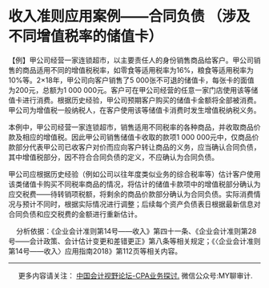 ﻿# 收入准则应用案例——合同负债 （涉及不同增值税率的储值卡）


【例】甲公司经营一家连锁超市，以主要责任人的身份销售商品给客户。甲公司销售的商品适用不同的增值税税率，如零食等适用税率为16%，粮食等适用税率为10%等。2×18年，甲公司向客户销售了5 000张不可退的储值卡，每张卡的面值为200元，总额为1 000 000元。客户可在甲公司经营的任意一家门店使用该等储值卡进行消费。根据历史经验，甲公司预期客户购买的储值卡金额将全部被消费。甲公司为增值税一般纳税人，在客户使用该等储值卡消费时发生增值税纳税义务。

本例中，甲公司经营一家连锁超市，销售适用不同税率的各种商品，并收取商品价款及相应的增值税。因此甲公司销售储值卡收取的款项1 000 000元中，仅商品价款部分代表甲公司已收客户对价而应向客户转让商品的义务，应当确认合同负债，其中增值税部分，因不符合合同负债的定义，不应确认为合同负债。

甲公司应根据历史经验（例如公司以往年度类似业务的综合税率等）估计客户使用该类储值卡购买不同税率商品的情况，将估计的储值卡款项中的增值税部分确认为应交税费——待转销项税额，将剩余的商品价款部分确认为合同负债。实际消费情况与预计不同时，根据实际情况进行调整；后续每个资产负债表日根据最新信息对合同负债和应交税费的金额进行重新估计。

    分析依据：《企业会计准则第14号——收入》第四十一条、《企业会计准则第28号——会计政策、会计估计变更和差错更正》第八条等相关规定；《〈企业会计准则第14号——收入〉应用指南2018》第112页等相关内容。

* * *

     更多内容请关注： [中国会计视野论坛-CPA业务探讨.](https://bbs.esnai.com/thread-5354530-1-3.html) 微信公众号:MY聊审计.